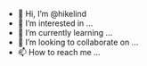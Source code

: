 - 👋 Hi, I’m @hikelind
- 👀 I’m interested in ...
- 🌱 I’m currently learning ...
- 💞️ I’m looking to collaborate on ...
- 📫 How to reach me ...

<!---
hikelind/hikelind is a ✨ special ✨ repository because its `README.md` (this file) appears on your GitHub profile.
You can click the Preview link to take a look at your changes.
--->
